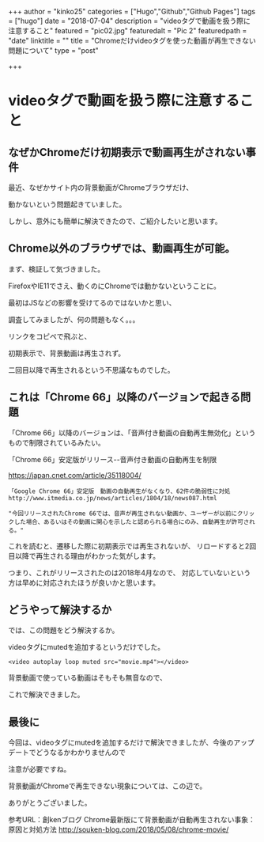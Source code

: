 +++
author = "kinko25"
categories = ["Hugo","Github","Github Pages"]
tags = ["hugo"]
date = "2018-07-04"
description = "videoタグで動画を扱う際に注意すること"
featured = "pic02.jpg"
featuredalt = "Pic 2"
featuredpath = "date"
linktitle = ""
title = "Chromeだけvideoタグを使った動画が再生できない問題について"
type = "post"

+++

# videoタグで動画を扱う際に注意すること
## なぜかChromeだけ初期表示で動画再生がされない事件
最近、なぜかサイト内の背景動画がChromeブラウザだけ、

動かないという問題起きていました。

しかし、意外にも簡単に解決できたので、ご紹介したいと思います。

## Chrome以外のブラウザでは、動画再生が可能。
まず、検証して気づきました。

FirefoxやIE11でさえ、動くのにChromeでは動かないということに。

最初はJSなどの影響を受けてるのではないかと思い、

調査してみましたが、何の問題もなく。。。

リンクをコピペで飛ぶと、

初期表示で、背景動画は再生されず。

二回目以降で再生されるという不思議なものでした。


## これは「Chrome 66」以降のバージョンで起きる問題

「Chrome 66」以降のバージョンは、「音声付き動画の自動再生無効化」というもので制限されているみたい。


「Chrome 66」安定版がリリース--音声付き動画の自動再生を制限

https://japan.cnet.com/article/35118004/

```
「Google Chrome 66」安定版　動画の自動再生がなくなり、62件の脆弱性に対処
http://www.itmedia.co.jp/news/articles/1804/18/news087.html

"今回リリースされたChrome 66では、音声が再生されない動画か、ユーザーが以前にクリックした場合、あるいはその動画に関心を示したと認められる場合にのみ、自動再生が許可される。"
```
これを読むと、遷移した際に初期表示では再生されないが、
リロードすると2回目以降で再生される理由がわかった気がします。

つまり、これがリリースされたのは2018年4月なので、
対応していないという方は早めに対応されたほうが良いかと思います。

## どうやって解決するか

では、この問題をどう解決するか。

videoタグにmutedを追加するというだけでした。
```
<video autoplay loop muted src="movie.mp4"></video>
```
背景動画で使っている動画はそもそも無音なので、

これで解決できました。

## 最後に
今回は、videoタグにmutedを追加するだけで解決できましたが、今後のアップデートでどうなるかわかりませんので

注意が必要ですね。

背景動画がChromeで再生できない現象については、この辺で。

ありがとうございました。

参考URL：創kenブログ
Chrome最新版にて背景動画が自動再生されない事象：原因と対処方法 
http://souken-blog.com/2018/05/08/chrome-movie/